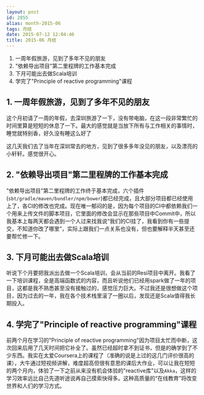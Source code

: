 ```yaml
---
layout: post
id: 2855
alias: month-2015-06
tags: 月结
date: 2015-07-12 12:04:46
title: 2015-06 月结
---
```


1. 一周年假旅游，见到了多年不见的朋友
2. "依赖导出项目"第二里程牌的工作基本完成
3. 下月可能出去做Scala培训
4. 学完了"Principle of reactive programming"课程

## 1. 一周年假旅游，见到了多年不见的朋友

这个月初请了一周的年假，去深圳旅游了一下，没有带电脑，在这一段非常繁忙的时间里算是短短的休息了一下。最大的感觉就是当放下所有与工作相关的事情时，睡觉就特别香，好久没有睡这么好了

这几天我们去了当年在深圳常去的地方，见到了很多多年没见的朋友，以及漂亮的小轩轩。感觉很开心。

## 2. "依赖导出项目"第二里程牌的工作基本完成

"依赖导出项目"第二里程牌的工作终于基本完成，六个插件(`sbt/gradle/maven/bundler/npm/bower`)都已经完成，且大部分项目都已经使用上了，各CI的修改也完成。现在唯一郁闷的是，因为每个项目的CI中都依赖我们一个用来上传文件的脚本项目，它里面的修改会显示在那些项目中Commit中，所以我基本上每两天都会遇到一个人过来找我说“我们的CI挂了，我看到你有一些提交，不知道你改了哪里”，实际上跟我们一点关系也没有，但也要解释半天甚至还要帮忙修一下。

## 3. 下月可能出去做Scala培训

听说下个月要把我派出去做一个Scala培训，会从当前的Resi项目中离开。我看了一下培训课程，全是高端函数式的内容，而且听说他们已经用spark做了一年的项目，这都是我不熟悉甚至没有接触过的，感觉压力巨大。不过我还是很想做这个项目，因为过去的一年，我在各个技术栈里滚了一圈以后，发现还是Scala值得我长期投入。

## 4. 学完了"Principle of reactive programming"课程

前两个月在学习的"Principle of reactive programming"因为项目太忙而中断，这次回来后用了几天时间把它补全了。虽然已经超时拿不到证书，但是的确学到了不少东西。我实在太爱Coursera上的课程了（准确的说是上过的这几门评价很高的课），大牛通过短视频讲解，难度超高但很有意思的课后大作业，可以让我在短短的两个月内，体验了一下之前从来没有机会体验的"reactive库"以及`Akka`，这样的学习效率远比自己先道听途说再自己摸索快得多。这种高质量的“在线教育”将改变世界和人们的学习方式。

